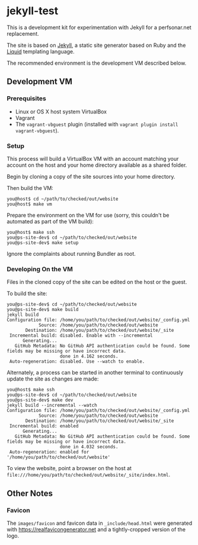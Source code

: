 # jekyll-test

This is a development kit for experimentation with Jekyll for a
perfsonar.net replacement.

The site is based on [Jekyll](https://jekyllrb.com), a static site
generator based on Ruby and the
[Liquid](https://shopify.github.io/liquid) templating language.

The recommended environment is the development VM described below.

## Development VM

### Prerequisites

 * Linux or OS X host system VirtualBox
 * Vagrant
 * The `vagrant-vbguest` plugin (installed with `vagrant plugin install vagrant-vbguest`).


### Setup

This process will build a VirtualBox VM with an account matching your
account on the host and your home directory available as a shared
folder.

Begin by cloning a copy of the site sources into your home directory.

Then build the VM:

```
you@host$ cd ~/path/to/checked/out/website
you@host$ make vm
```

Prepare the environment on the VM for use (sorry, this couldn't be
automated as part of the VM build):

```
you@host$ make ssh
you@ps-site-dev$ cd ~/path/to/checked/out/website
you@ps-site-dev$ make setup
```

Ignore the complaints about running Bundler as root.


### Developing On the VM

Files in the cloned copy of the site can be edited on the host or the guest.

To build the site:

```
you@ps-site-dev$ cd ~/path/to/checked/out/website
you@ps-site-dev$ make build
jekyll build
Configuration file: /home/you/path/to/checked/out/website/_config.yml
            Source: /home/you/path/to/checked/out/website
       Destination: /home/you/path/to/checked/out/website/_site
 Incremental build: disabled. Enable with --incremental
      Generating... 
   GitHub Metadata: No GitHub API authentication could be found. Some fields may be missing or have incorrect data.
                    done in 4.162 seconds.
 Auto-regeneration: disabled. Use --watch to enable.

```

Alternately, a process can be started in another terminal to
continuously update the site as changes are made:

```
you@host$ make ssh
you@ps-site-dev$ cd ~/path/to/checked/out/website
you@ps-site-dev$ make dev
jekyll build --incremental --watch
Configuration file: /home/you/path/to/checked/out/website/_config.yml
            Source: /home/you/path/to/checked/out/website
       Destination: /home/you/path/to/checked/out/website/_site
 Incremental build: enabled
      Generating... 
   GitHub Metadata: No GitHub API authentication could be found. Some fields may be missing or have incorrect data.
                    done in 4.032 seconds.
 Auto-regeneration: enabled for '/home/you/path/to/checked/out/website'
```


To view the website, point a browser on the host at
`file:///home/you/path/to/checked/out/website/_site/index.html`.


## Other Notes

### Favicon

The `images/favicon` and favicon data in `_include/head.html` were
generated with https://realfavicongenerator.net and a tightly-cropped
version of the logo.
